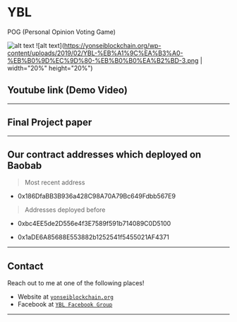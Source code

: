 # YBL
POG (Personal Opinion Voting Game)

![alt text](https://www.yonsei.ac.kr/_res/sc/img/intro/img_symbol6.png)
![alt text](https://yonseiblockchain.org/wp-content/uploads/2019/02/YBL-%EB%A1%9C%EA%B3%A0-%EB%B0%9D%EC%9D%80-%EB%B0%B0%EA%B2%BD-3.png | width="20%" height="20%")

## Youtube link (Demo Video) 


---
## Final Project paper 

---
## Our contract addresses which deployed on Baobab 

  > Most recent address
  - 0x186DfaBB3B936a428C98A70A79Bc649Fdbb567E9
  
  > Addresses deployed before 
  
  - 0xbc4EE5de2D556e4f3E7589f591b714089C0D5100
  
  - 0x1aDE6A85688E553882b1252541f5455021AF4371
  
---

## Contact

Reach out to me at one of the following places!

- Website at <a href="https://yonseiblockchain.org" target="_blank">`yonseiblockchain.org`</a>
- Facebook at <a href="https://www.facebook.com/yonseiblockchainlab/" target="_blank">`YBL Facebook Group`</a>

---

